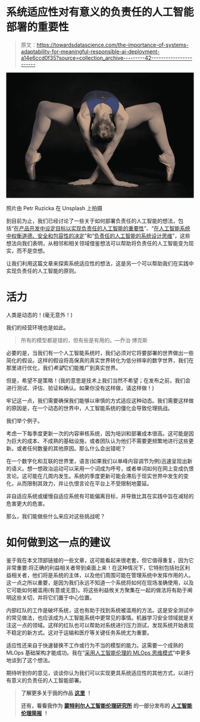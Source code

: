# 系统适应性对有意义的负责任的人工智能部署的重要性

> 原文：<https://towardsdatascience.com/the-importance-of-systems-adaptability-for-meaningful-responsible-ai-deployment-a14e6ccd0f35?source=collection_archive---------42----------------------->

![](img/8a946a6fea5c8b6202e70cce559697a8.png)

照片由 Petr Ruzicka 在 Unsplash 上拍摄

到目前为止，我们已经讨论了一些关于如何部署负责任的人工智能的想法，包括“[在产品开发中设定目标以实现负责任的人工智能的重要性](/the-importance-of-goal-setting-in-product-development-to-achieve-responsible-ai-eda040809292)”、“[在人工智能系统中权衡道德、安全和包容性的决定](/tradeoff-determination-for-ethics-safety-and-inclusivity-in-ai-systems-60f20a3d0d0c)”和“[负责任的人工智能的系统设计思维](/systems-design-thinking-for-responsible-ai-a0e51a9a2f97)”，这些想法向我们表明，从相邻和相关领域借鉴想法可以帮助将负责任的人工智能变为现实，而不是空想。

让我们利用这篇文章来探索系统适应性的想法，这是另一个可以帮助我们在实践中实现负责任的人工智能的原则。

# 活力

人类是动态的！(毫无意外！)

我们的经营环境也是如此。

> 所有的模型都是错的，但有些是有用的。—乔治·博克斯

必要的是，当我们有一个人工智能系统时，我们必须对它将要部署的世界做出一些简化的假设。这样的假设将高保真的真实世界转化为低分辨率的数字世界，我们在那里进行优化，我们*希望*它们能推广到真实世界。

但是，希望不是策略！(我的意思是技术上我们当然不希望；在发布之前，我们会进行测试、评估、验证和确认。如果你没有这样做，请这样做！)

牢记这一点，我们需要确保我们能够以审慎的方式适应这种动态。我们需要这样做的原因是，在一个动态的世界中，人工智能系统的僵化会导致伦理挑战。

我们举个例子。

考虑一下每季度更新一次的内容审核系统，因为培训和部署成本很高。这可能是因为巨大的成本、不成熟的基础设施，或者团队认为他们不需要更频繁地进行这些更新。或者任何数量的其他原因。那么什么会出错呢？

在一个数字化和互联的世界里，语言(如果我们以单峰内容调节为例)迅速呈现出新的语义。想一想政治运动可以采用一个词成为呼号，或者单词如何在网上变成仇恨言论。这可能在几周内发生。系统的季度更新可能会滞后于现实世界中发生的变化，从而限制其效力，并让仇恨言论在平台上不受限制地蔓延。

非自适应系统或缓慢自适应系统有可能偏离目标，并导致比其在实践中旨在减轻的危害更大的危害。

那么，我们能做些什么来应对这些挑战呢？

# 如何做到这一点的建议

鉴于我在本文顶部链接的一些文章，这可能看起来很老套，但它值得重复，因为它非常重要:将正确的利益相关者带到桌面上来！在这种情况下，它特别包括社区利益相关者，他们将是系统的主体，以及他们周围可能在管理系统中发挥作用的人。这一点之所以重要，是因为我们永远不知道一个系统将如何在现场准确使用，以及它可能如何被滥用(有意或无意)。将这些利益攸关方聚集在一起的做法将有助于阐明这些关切，并将它们置于中心位置。

内部红队的工作是破坏系统，这也有助于找到系统被滥用的方法。这是安全测试中的常见做法，也应该成为人工智能系统中更常见的事情。机器学习安全领域就是关注这一点的领域。这样的红队也可以帮助对系统进行压力测试，发现系统开始表现不稳定的新方式。这对于运输和医疗等关键任务系统尤为重要。

适应性还来自于快速替换不工作或行为不当的模型的能力。这需要一个成熟的 MLOps 基础架构才能成功。我在“[采用人工智能伦理的 MLOps 思维模式](https://actionableaiethics.substack.com/p/actionable-ai-ethics-1-adopting-an)”中更多地谈到了这个想法。

期待听到你的意见，谈谈你认为我们可以实现更具系统适应性的其他方式，以进行有意义的负责任的人工智能部署。

> **了解更多关于我的作品** [**这里**](https://atg-abhishek.github.io/) **！**
> 
> **还有，看看我作为** [**蒙特利尔人工智能伦理研究所**](https://montrealethics.ai/) **的一部分发布的** [**人工智能伦理简报**](https://brief.montrealethics.ai/) **！**